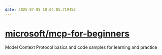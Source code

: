 ```yaml
---
date: 2025-07-05 18:04:05.719452
---
```


# [microsoft/mcp-for-beginners](https://github.com/microsoft/mcp-for-beginners)

Model Context Protocol basics and code samples for learning and practice